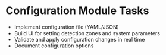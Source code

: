 # Configuration Module Tasks

- Implement configuration file (YAML/JSON)
- Build UI for setting detection zones and system parameters
- Validate and apply configuration changes in real time
- Document configuration options
